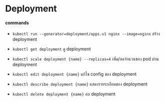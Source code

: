 # Deployment

#### commands

* `kubectl run --generator=deployment/apps.v1 nginx --image=nginx` สร้าง deployment

* `kubectl get deployment` ดู deployment

* `kubectl scale deployment {name} --replicas=4` เพิ่ม/ลดจำนวนของ pod ผ่าน deployment

* `kubectl edit deployment {name}` แก้ไข config ของ deployment

* `kubectl describe deployment {name}` แสดงรายระเอียดของ deployment

* `kubectl delete deployment {name}` ลบ deployment
